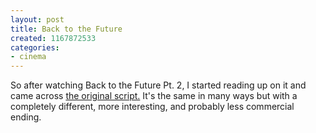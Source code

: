 ```yaml
---
layout: post
title: Back to the Future
created: 1167872533
categories:
- cinema
---
```

So after watching Back to the Future Pt. 2, I started reading up on it and came across <a href="http://www.scifiscripts.com/scripts/back_to_the_future_original_draft.html">the original script.</a> It's the same in many ways but with a completely different, more interesting, and probably less commercial ending.
